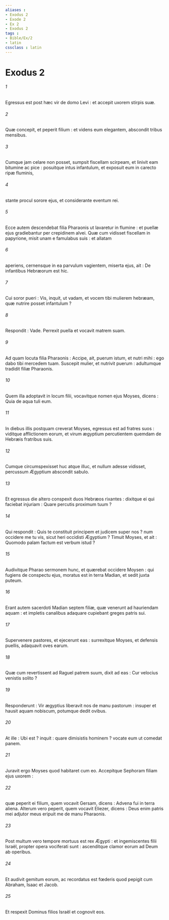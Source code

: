 ```yaml
---
aliases : 
- Exodus 2
- Exode 2
- Ex 2
- Exodus 2
tags : 
- Bible/Ex/2
- latin
cssclass : latin
---
```


# Exodus 2

###### 1
Egressus est post hæc vir de domo Levi : et accepit uxorem stirpis suæ.
###### 2
Quæ concepit, et peperit filium : et videns eum elegantem, abscondit tribus mensibus.
###### 3
Cumque jam celare non posset, sumpsit fiscellam scirpeam, et linivit eam bitumine ac pice : posuitque intus infantulum, et exposuit eum in carecto ripæ fluminis,
###### 4
stante procul sorore ejus, et considerante eventum rei.
###### 5
Ecce autem descendebat filia Pharaonis ut lavaretur in flumine : et puellæ ejus gradiebantur per crepidinem alvei. Quæ cum vidisset fiscellam in papyrione, misit unam e famulabus suis : et allatam
###### 6
aperiens, cernensque in ea parvulum vagientem, miserta ejus, ait : De infantibus Hebræorum est hic.
###### 7
Cui soror pueri : Vis, inquit, ut vadam, et vocem tibi mulierem hebræam, quæ nutrire posset infantulum ?
###### 8
Respondit : Vade. Perrexit puella et vocavit matrem suam.
###### 9
Ad quam locuta filia Pharaonis : Accipe, ait, puerum istum, et nutri mihi : ego dabo tibi mercedem tuam. Suscepit mulier, et nutrivit puerum : adultumque tradidit filiæ Pharaonis.
###### 10
Quem illa adoptavit in locum filii, vocavitque nomen ejus Moyses, dicens : Quia de aqua tuli eum.
###### 11
In diebus illis postquam creverat Moyses, egressus est ad fratres suos : viditque afflictionem eorum, et virum ægyptium percutientem quemdam de Hebræis fratribus suis.
###### 12
Cumque circumspexisset huc atque illuc, et nullum adesse vidisset, percussum Ægyptium abscondit sabulo.
###### 13
Et egressus die altero conspexit duos Hebræos rixantes : dixitque ei qui faciebat injuriam : Quare percutis proximum tuum ?
###### 14
Qui respondit : Quis te constituit principem et judicem super nos ? num occidere me tu vis, sicut heri occidisti Ægyptium ? Timuit Moyses, et ait : Quomodo palam factum est verbum istud ?
###### 15
Audivitque Pharao sermonem hunc, et quærebat occidere Moysen : qui fugiens de conspectu ejus, moratus est in terra Madian, et sedit juxta puteum.
###### 16
Erant autem sacerdoti Madian septem filiæ, quæ venerunt ad hauriendam aquam : et impletis canalibus adaquare cupiebant greges patris sui.
###### 17
Supervenere pastores, et ejecerunt eas : surrexitque Moyses, et defensis puellis, adaquavit oves earum.
###### 18
Quæ cum revertissent ad Raguel patrem suum, dixit ad eas : Cur velocius venistis solito ?
###### 19
Responderunt : Vir ægyptius liberavit nos de manu pastorum : insuper et hausit aquam nobiscum, potumque dedit ovibus.
###### 20
At ille : Ubi est ? inquit : quare dimisistis hominem ? vocate eum ut comedat panem.
###### 21
Juravit ergo Moyses quod habitaret cum eo. Accepitque Sephoram filiam ejus uxorem :
###### 22
quæ peperit ei filium, quem vocavit Gersam, dicens : Advena fui in terra aliena. Alterum vero peperit, quem vocavit Eliezer, dicens : Deus enim patris mei adjutor meus eripuit me de manu Pharaonis.
###### 23
Post multum vero tempore mortuus est rex Ægypti : et ingemiscentes filii Israël, propter opera vociferati sunt : ascenditque clamor eorum ad Deum ab operibus.
###### 24
Et audivit gemitum eorum, ac recordatus est fœderis quod pepigit cum Abraham, Isaac et Jacob.
###### 25
Et respexit Dominus filios Israël et cognovit eos.
